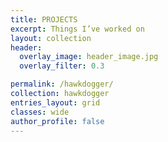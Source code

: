 ```yaml
---
title: PROJECTS
excerpt: Things I’ve worked on
layout: collection
header:
  overlay_image: header_image.jpg
  overlay_filter: 0.3

permalink: /hawkdogger/
collection: hawkdogger
entries_layout: grid
classes: wide
author_profile: false
---
```


